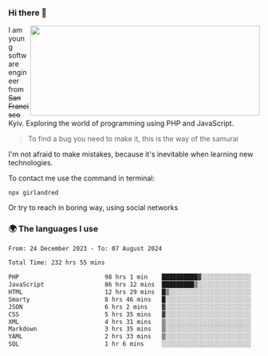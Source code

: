 ### Hi there 👋  

<img align='right' src="https://github-readme-stats.vercel.app/api?username=girlandred&count_private=true&show_icons=true&include_all_commits=true&hide_rank=true&hide_title=true&theme=buefy&card_width=300" width=460 height=180>


I am young software engineer from ~~San Francisco~~ Kyiv. Exploring the world of programming using PHP and JavaScript.


> To find a bug you need to make it, this is the way of the samurai



I'm not afraid to make mistakes, because it's inevitable when learning new technologies.

To contact me use the command in terminal:

```
npx girlandred
```

Or try to reach in boring way, using social networks


### 🌍 The languages I use

<!--START_SECTION:waka-->

```txt
From: 24 December 2023 - To: 07 August 2024

Total Time: 232 hrs 55 mins

PHP                        98 hrs 1 min    ██████████▓░░░░░░░░░░░░░░   42.08 %
JavaScript                 86 hrs 12 mins  █████████▒░░░░░░░░░░░░░░░   37.00 %
HTML                       12 hrs 29 mins  █▒░░░░░░░░░░░░░░░░░░░░░░░   05.36 %
Smarty                     8 hrs 46 mins   █░░░░░░░░░░░░░░░░░░░░░░░░   03.76 %
JSON                       6 hrs 2 mins    ▓░░░░░░░░░░░░░░░░░░░░░░░░   02.59 %
CSS                        5 hrs 35 mins   ▓░░░░░░░░░░░░░░░░░░░░░░░░   02.40 %
XML                        4 hrs 31 mins   ▒░░░░░░░░░░░░░░░░░░░░░░░░   01.94 %
Markdown                   3 hrs 35 mins   ▒░░░░░░░░░░░░░░░░░░░░░░░░   01.54 %
YAML                       2 hrs 33 mins   ▒░░░░░░░░░░░░░░░░░░░░░░░░   01.10 %
SQL                        1 hr 6 mins     ░░░░░░░░░░░░░░░░░░░░░░░░░   00.48 %
```

<!--END_SECTION:waka-->
